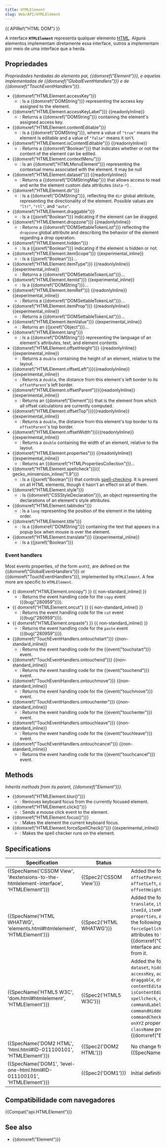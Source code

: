 ```yaml
---
title: HTMLElement
slug: Web/API/HTMLElement
---
```

{{ APIRef("HTML DOM") }}

A interface **`HTMLElement`** representa qualquer elemento [HTML](/pt-BR/docs/Web/HTML). Alguns elementos implementam diretamente essa interface, outros a implementam por meio de uma interface que a herda.

## Propriedades

_Propriedades herdadas do elemento pai, {{domxref("Element")}}, e aquelas implementadas de {{domxref("GlobalEventHandlers")}} e de {{domxref("TouchEventHandlers")}}._

- {{domxref("HTMLElement.accessKey")}}
  - : Is a {{domxref("DOMString")}} representing the access key assigned to the element.
- {{domxref("HTMLElement.accessKeyLabel")}} {{readonlyInline}}
  - : Returns a {{domxref("DOMString")}} containing the element's assigned access key.
- {{domxref("HTMLElement.contentEditable")}}
  - : Is a {{domxref("DOMString")}}, where a value of `"true"` means the element is editable and a value of `"false"` means it isn't.
- {{domxref("HTMLElement.isContentEditable")}} {{readonlyInline}}
  - : Returns a {{domxref("Boolean")}} that indicates whether or not the content of the element can be edited.
- {{domxref("HTMLElement.contextMenu")}}
  - : Is an {{domxref("HTMLMenuElement")}} representing the contextual menu associated with the element. It may be null
- {{domxref("HTMLElement.dataset")}} {{readonlyInline}}
  - : Returns a {{domxref("DOMStringMap")}} that allows access to read and write the element custom data attributes (`data-*`) .
- {{domxref("HTMLElement.dir")}}
  - : Is a {{domxref("DOMString")}}, reflecting the `dir` global attribute, representing the directionality of the element. Possible values are `"ltr"`, `"rtl"`, and `"auto"`.
- {{domxref("HTMLElement.draggable")}}
  - : Is a {{jsxref("Boolean")}} indicating if the element can be dragged.
- {{domxref("HTMLElement.dropzone")}} {{readonlyInline}}
  - : Returns a {{domxref("DOMSettableTokenList")}} reflecting the `dropzone` global attribute and describing the behavior of the element regarding a drop operation.
- {{domxref("HTMLElement.hidden")}}
  - : Is a {{jsxref("Boolean")}} indicating if the element is hidden or not.
- {{domxref("HTMLElement.itemScope")}} {{experimental_inline}}
  - : Is a {{jsxref("Boolean")}}…
- {{domxref("HTMLElement.itemType")}} {{readonlyInline}}{{experimental_inline}}
  - : Returns a {{domxref("DOMSettableTokenList")}}…
- {{domxref("HTMLElement.itemId")}} {{experimental_inline}}
  - : Is a {{domxref("DOMString")}}…
- {{domxref("HTMLElement.itemRef")}} {{readonlyInline}}{{experimental_inline}}
  - : Returns a {{domxref("DOMSettableTokenList")}}…
- {{domxref("HTMLElement.itemProp")}} {{readonlyInline}}{{experimental_inline}}
  - : Returns a {{domxref("DOMSettableTokenList")}}…
- {{domxref("HTMLElement.itemValue")}} {{experimental_inline}}
  - : Returns an {{jsxref("Object")}}…
- {{domxref("HTMLElement.lang")}}
  - : Is a {{domxref("DOMString")}} representing the language of an element's attributes, text, and element contents.
- {{domxref("HTMLElement.offsetHeight")}} {{readonlyInline}}{{experimental_inline}}
  - : Returns a `double` containing the height of an element, relative to the layout.
- {{domxref("HTMLElement.offsetLeft")}}{{readonlyInline}}{{experimental_inline}}
  - : Returns a `double`, the distance from this element's left border to its `offsetParent`'s left border.
- {{domxref("HTMLElement.offsetParent")}}{{readonlyInline}}{{experimental_inline}}
  - : Returns an {{domxref("Element")}} that is the element from which all offset calculations are currently computed.
- {{domxref("HTMLElement.offsetTop")}}{{readonlyInline}}{{experimental_inline}}
  - : Returns a `double`, the distance from this element's top border to its `offsetParent`'s top border.
- {{domxref("HTMLElement.offsetWidth")}}{{readonlyInline}}{{experimental_inline}}
  - : Returns a `double` containing the width of an element, relative to the layout.
- {{domxref("HTMLElement.properties")}} {{readonlyInline}}{{experimental_inline}}
  - : Returns an {{domxref("HTMLPropertiesCollection")}}…
- {{domxref("HTMLElement.spellcheck")}}{{ gecko_minversion_inline("1.9")}}
  - : Is a {{jsxref("Boolean")}} that controls [spell-checking](/pt-BR/docs/HTML/Controlling_spell_checking_in_HTML_forms). It is present on all HTML elements, though it hasn't an effect on all of them.
- {{domxref("HTMLElement.style")}}
  - : Is {{domxref("CSSStyleDeclaration")}}, an object representing the declarations of an element's style attributes.
- {{domxref("HTMLElement.tabIndex")}}
  - : Is a `long` representing the position of the element in the tabbing order.
- {{domxref("HTMLElement.title")}}
  - : Is a {{domxref("DOMString")}} containing the text that appears in a popup box when mouse is over the element.
- {{domxref("HTMLElement.translate")}} {{experimental_inline}}
  - : Is a {{jsxref("Boolean")}}

### Event handlers

Most events properties, of the form `onXYZ`, are defined on the {{domxref("GlobalEventHandlers")}} or {{domxref("TouchEventHandlers")}}, implemented by `HTMLElement`. A few more are specific to `HTMLElement`.

- {{ domxref("HTMLElement.oncopy") }} {{ non-standard_inline() }}
  - : Returns the event handling code for the `copy` event ({{bug("280959")}}).
- {{ domxref("HTMLElement.oncut") }} {{ non-standard_inline() }}
  - : Returns the event handling code for the `cut` event ({{bug("280959")}}).
- {{ domxref("HTMLElement.onpaste") }} {{ non-standard_inline() }}
  - : Returns the event handling code for the `paste` event ({{bug("280959")}}).
- {{domxref("TouchEventHandlers.ontouchstart")}} {{non-standard_inline}}
  - : Returns the event handling code for the {{event("touchstart")}} event.
- {{domxref("TouchEventHandlers.ontouchend")}} {{non-standard_inline}}
  - : Returns the event handling code for the {{event("touchend")}} event.
- {{domxref("TouchEventHandlers.ontouchmove")}} {{non-standard_inline}}
  - : Returns the event handling code for the {{event("touchmove")}} event.
- {{domxref("TouchEventHandlers.ontouchenter")}} {{non-standard_inline}}
  - : Returns the event handling code for the {{event("touchenter")}} event.
- {{domxref("TouchEventHandlers.ontouchleave")}} {{non-standard_inline}}
  - : Returns the event handling code for the {{event("touchleave")}} event.
- {{domxref("TouchEventHandlers.ontouchcancel")}} {{non-standard_inline}}
  - : Returns the event handling code for the {{event("touchcancel")}} event.

## Methods

_Inherits methods from its parent, {{domxref("Element")}}._

- {{domxref("HTMLElement.blur()")}}
  - : Removes keyboard focus from the currently focused element.
- {{domxref("HTMLElement.click()")}}
  - : Sends a mouse click event to the element.
- {{domxref("HTMLElement.focus()")}}
  - : Makes the element the current keyboard focus.
- {{domxref("HTMLElement.forceSpellCheck()")}} {{experimental_inline}}
  - : Makes the spell checker runs on the element.

## Specifications

| Specification                                                                                                    | Status                           | Comment                                                                                                                                                                                                                                                                                                                                                                                                                             |
| ---------------------------------------------------------------------------------------------------------------- | -------------------------------- | ----------------------------------------------------------------------------------------------------------------------------------------------------------------------------------------------------------------------------------------------------------------------------------------------------------------------------------------------------------------------------------------------------------------------------------- |
| {{SpecName('CSSOM View', '#extensions-to-the-htmlelement-interface', 'HTMLElement')}} | {{Spec2('CSSOM View')}} | Added the following properties: `offsetParent`, `offsetTop`, `offsetLeft`, `offsetWidth`, and `offsetHeight`.                                                                                                                                                                                                                                                                                                                       |
| {{SpecName('HTML WHATWG', 'elements.html#htmlelement', 'HTMLElement')}}                 | {{Spec2('HTML WHATWG')}} | Added the following properties: `translate`, `itemScope`, `itemType`, `itemId`, `itemRef`, `itemProp`, `properties`, and `itemValue`. Added the following method: `forceSpellcheck()`. Moved the `onXYZ` attributes to the {{domxref("GlobalEventHandlers")}} interface and added an inheritance from it.                                                                                                                 |
| {{SpecName('HTML5 W3C', 'dom.html#htmlelement', 'HTMLElement')}}                             | {{Spec2('HTML5 W3C')}}     | Added the following properties: `dataset`, `hidden`, `tabindex`, `accessKey`, `accessKeyLabel`, `draggable`, `dropzone`, `contentEditable`, `isContentEditable`, `contextMenu`, `spellcheck`, `commandType`, `commandLabel`, `commandIcon`, `commandHidden`, `commandDisabled`, `commandChecked`, `style`, and all the `onXYZ` properties. Moved the `id` and `className` properties to the {{domxref("Element")}} interface. |
| {{SpecName('DOM2 HTML', 'html.html#ID-011100101', 'HTMLElement')}}                         | {{Spec2('DOM2 HTML')}}     | No change from {{SpecName('DOM2 HTML')}}                                                                                                                                                                                                                                                                                                                                                                                     |
| {{SpecName('DOM1', 'level-one-html.html#ID-011100101', 'HTMLElement')}}                 | {{Spec2('DOM1')}}         | Initial definition.                                                                                                                                                                                                                                                                                                                                                                                                                 |

## Compatibilidade com navegadores

{{Compat("api.HTMLElement")}}

## See also

- {{domxref("Element")}}
